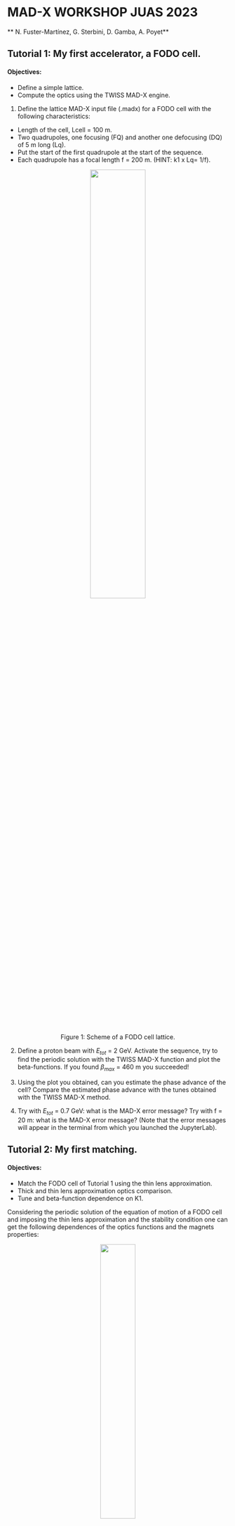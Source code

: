 # MAD-X WORKSHOP JUAS 2023
** N. Fuster-Martínez, G. Sterbini, D. Gamba, A. Poyet** 

## Tutorial 1: My first accelerator, a FODO cell.

#### Objectives:
   - Define a simple lattice.
   - Compute the optics using the TWISS MAD-X engine.
    
1.    Define the lattice MAD-X input file (.madx) for a FODO cell with the following characteristics:

   -    Length of the cell, Lcell = 100 m.
   -    Two quadrupoles, one focusing (FQ) and another one defocusing (DQ) of 5 m long (Lq).
   -    Put the start of the first quadrupole at the start of the sequence.
   -    Each quadrupole has a focal length f = 200 m. (HINT: k1 x Lq= 1/f). 
    
<p align="center">
<img src="Figures/Tutorial1_FODO.png" width="50%"/>
</p>

<p align="center">
Figure 1: Scheme of a FODO cell lattice.
</p>   

2. Define a proton beam with $E_{tot}$ = 2 GeV. Activate the sequence, try to find the periodic solution with the TWISS MAD-X function and plot the beta-functions. If you found $β_{max}$ = 460 m you succeeded!

3. Using the plot you obtained, can you estimate the phase advance of the cell? Compare the estimated phase advance with the tunes obtained with the TWISS MAD-X method.
    
4. Try with $E_{tot}$ = 0.7 GeV: what is the MAD-X error message? Try with f = 20 m: what is the MAD-X error message? (Note that the error messages will appear in the terminal from which you launched the JupyterLab).

## Tutorial 2: My first matching.

#### Objectives:
   -  Match the FODO cell of Tutorial 1 using the thin lens approximation.
   -  Thick and thin lens approximation optics comparison.
   -  Tune and beta-function dependence on K1.

Considering the periodic solution of the equation of motion of a FODO cell and imposing the thin lens approximation and the stability condition one can get the following dependences of the optics functions and the magnets properties:

<p align="center">
<img src="Figures/Tutorial2_Figure1.png" width="40%"/>
</p>
<p align="center">
Figure 2: FODO thin lens approximation phase advance as a function of quadrupole properties.
</p>
<p align="center">
<img src="Figures/Tutorial2_Figure2.png" width="40%"/>
</p>
<p align="center">
Figure 3: FODO thin lens approximation beta-function as a function of quadrupole properties.
</p>

1. Try to TWISS the FODO cell defined in Tutorial 1 powering the quadrupoles to obtain a ∆μ ~ 90° in the cell using the thin lens approximation (Figure 1). 

2. What is the $β_{max}$ compared to the thin lens approximation solution from Figure 2?

3. Halve the focusing strength of the quadrupole, what is the effect of it on the $β_{max}$, $β_{min}$ and ∆μ? Compare with the thin lens approximation from Figure 1 and Figure 2.

4. Compute the maximum beam size σ assuming a normalized emittance of 3 mrad mm and $E_{tot}$ = 7 TeV.

## Tutorial 3: Building a circular machine.

#### Objectives:
   - Build a circular machine by introducing dipoles into the FODO cell of Tutorial 1.
   - Use the MATCHING MAD-X engine to compute the strength of the magnets to get a desired tune.

1.    Consider now the FODO cell of Tutorial 2 and add 4 sector dipoles of 15 m long (assume 5 m of drift space between magnets). Consider a ring with 736 dipoles with equal bending angles.

<p align="center">
<img src="Figures/Ttorial3_FODO.png" width="40%"/>
</p>

<p align="center">
Figure 4: Scheme of a FODO cell with dipoles.
</p>

2. Do the dipoles (weak focusing) affect the $β_{max}$ and the dispersion? Compute the relative variation with and without dipoles on the $β_{max}$ on the two planes.

3. From the phase advance of the FODO cell compute the horizontal and vertical tunes of the machine.

4. Suppose you want to set a tune of (60.2,67.2), use the MAD-X matching engine on a single FODO to get it.

#### BONUS:

5.    Change the total beam energy to 7 TeV. What is the new tune of the machine? Why?

6.    What is the maximum tune that you can reach with such a lattice? (HINT: what is the maximum phase advance per FODO cell in the thin lens approximation?).


## Tutorial 4: Natural chromaticity.

#### Objectives:
   - Quantify the natural chromaticity of a FODO cell (from Tutorial 3).
   - First tracking of particles using the tracking MAD-X engine to study the beam dynamics for different initial conditions.

<p align="center">
<img src="Figures/Tutorial4_chroma.jpg" width="50%"/>
</p>
<p align="center">
Figure 5: Chromaticity effect illustration.
</p>

1. Using the lattice and the MAD-X input file from Tutorial 3 match the tunes of the FODO cell to 0.25, both horizontal and vertical.

2. Using the chromaticity obtained from the TWISS, compute the tunes for particles with ∆p/p= $10^{-3}$.

3. Track particles with initial coordinates x, y, px, py = (1, 1, 0, 0) mm in 100 turns. Plot the x-px phase space. How does the particle move in the phase space turn after turn?

     (HINT: To use the TRACK MAD-X module you need to convert your lattice into thin and for that you need to have your SEQUENCE referred to the center of the elements).

4. Track a particle now with x, y, px, py = (100, 100, 0, 0) mm in 100 turns. Plot x-px phase-space. Does something change with respect to the previous case? Why?

**BONUS:

5. Repeat the tracking of points 3 and 4 but adding DELTAP=10-2 to the TRACK command. How does the phase space look now? Is the tune still the same? It may help to look only at the first 4 turns to get a clear picture.

## Tutorial 5: Chromaticity correction and non-linearities.

#### Objectives:
   - Introduce sextupoles in the FODO cell for chromaticity correction.
   - Non-linearities impact on the beam dynamics.


<p align="center">
<img src="Figures/Tutorial5_chroma_correction.jpg" width="50%"/>
</p>
<p align="center">
Figure 6: Chromaticity correction scheme.
</p>

1. Add 0.5 m long sextupoles attached to the quadrupoles. With a matching block adjust the vertical and horizontal chromaticity of the cell (global parameters: DQ1 and DQ2) to zero, by powering the two sextupoles (K21 and K22). 

<p align="center">
<img src="Figures/Tutorial5_FODO.png" width="50%"/>
</p>

<p align="center">
Figure 7: FODO cell with dipoles and sextupoles scheme.
</p>

2. Using the K21 and K22 obtained in point 1 and the β-functions and dispersion at the sextupole location, evaluate using the formula the sextupolar effect Q1 for a particle of  ∆p/p= $10^{-2}. Compare the results obtained in the Tutorial 4.

3. Track a particle with initial conditions x, y, px, py = (1, 1, 0, 0) mm in 100 cells and ∆p/p= $10^{-2}. Plot the x-px phase-space. Did you manage to recover the original tune for the off-momentum particle?

4. Track now a particle with initial coordinates x, y, px, py = (100, 100, 0, 0) mm in 100 cells. How does the particle move cell after cell? Do you see the tunes? What is going on?

**BONUS:

5. Move the tunes to (0.23, 0.23) and repeat the questions 3 and 4. Is the particle now stable?

## Tutorial 6: Building a transfer line.

#### Objectives:
   - Build a transfer line and compute the optics for some initial conditions.
   - Matching a transfer line.

1.    Build a transfer line for a 2 GeV proton beam of 10 m length with 4 quadrupoles of 4 m long (centered at 2, 4, 6, and 8 m). With K1 values of 0.1, 0.1, 0.1, 0.1 $m^{-2}$, respectively. Can you find a periodic solution?

<p align="center">
<img src="Figures/Tutorial6_TransferLine.png" width="50%"/>
</p>

<p align="center">
Figure 6: Transfer line scheme.
</p>

2. Can you find an initial conditions (IC) solution starting from (βx,αx,βy,αy) = (1, 0, 2, 0) m? Compute the corresponding quadrupole gradients. What are the final optical conditions at the end ($β_x^{end}$,$α_x^{end}$,$β_y^{end}$,$α_y^{end}$)?

3. Starting from (βx ,αx,βy,αy) = (1, 0, 2, 0) m match the line to ($β_x^{end}$,$α_x^{end}$,$β_y^{end}$,$α_y^{end}$) = (2, 0, 1, 0) m at the end.

4. Starting from (βx,αx,βy,αy) = (1 , 0, 2, 0) m and the gradients obtained in the previous matching, match to the ($β_x^{end}$,$α_x^{end}$,$β_y^{end}$,$α_y^{end}$) found in the question number 2. Can you find back the K1 values of 0.1, 0.1, 0.1, 0.1 m-2, respectively. Compute the required gradients for this solution.

**BONUS:

5. Consider that the quadrupoles have an excitation current of a 100 A m2 and an excitation magnetic factor of 2 T/m/A and an aperture of 40 mm diameter. Compute the magnetic field at the poles of the four quadrupoles for the two matching solutions of the exercise. (HINT: assume a linear regime and use a dimensional approach).
